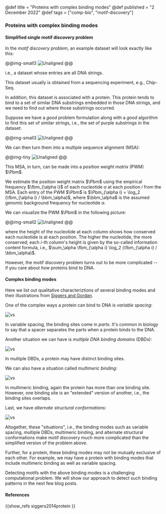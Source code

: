 @def title = "Proteins with complex binding modes"
@def published = "2 December 2022"
@def tags = ["comp-bio", "motif-discovery"]


### Proteins with complex binding modes

#### Simplified single motif discovery problem

In the *motif discovery problem*, an example dataset will look exactly like this:

@@img-small3 ![Unaligned](/blog/pics/motif/unaligned_noans.png) @@

i.e., a dataset whose entries are all DNA strings. 

This dataset usually is obtained from a sequencing experiment, e.g., Chip-Seq. 

In addition, this dataset is associated with a protein. This protein tends to bind to a set of similar DNA substrings embedded in those DNA strings, and we need to find out where those substrings occurred.

Suppose we have a *good* problem formulation along with a *good* algorithm to find this set of similar strings, i.e., the set of purple substrings in the dataset:

@@img-small3 ![Unaligned](/blog/pics/motif/unaligned.png) @@

We can then turn them into a multiple sequence alignment (MSA):

@@img-tiny ![Unaligned](/blog/pics/motif/aligned.png) @@

This MSA, in turn, can be made into a *position weight matrix* (PWM) $\Pbm$. 

We estimate the position weight matrix $\Pbm$ using the empirical frequency $\fbm_{\alpha i}$ of each nucleotide $\alpha$ at each position $i$ from the MSA. Each entry of the PWM $\Pbm$ is $\Pbm_{\alpha i} = \log_2 (\fbm_{\alpha i} / \bbm_\alpha)$, where $\bbm_\alpha$ is the assumed genomic background frequency for nucleotide $\alpha$. 

We can visualize the PWM $\Pbm$ in the following picture:


@@img-small2 ![Unaligned](/blog/pics/motif/pwm.png) @@

where the height of the nucleotide at each column shows how conserved each nucleotide is at each position. The higher the nucleotide, the more conserved; each $i$-th column's height is given by the so-called information content formula, i.e., $\sum_\alpha \fbm_{\alpha i} \log_2 (\fbm_{\alpha i} / \bbm_\alpha)$.


However, the motif discovery problem turns out to be more complicated -- if you care about *how* proteins bind to DNA. 

#### Complex binding modes

Here we list out qualitative characteriztions of several binding modes and their illustrations from [Siggers and Gordan](https://academic.oup.com/nar/article/42/4/2099/2435233). 

One of the complex ways a protein can bind to DNA is *variable spacing*:

![vs](/blog/pics/motif/v-spacing.png)

In variable spacing, the binding sites come in *parts*. It's common in biology to say that a spacer separates the parts when a protein binds to the DNA.

Another situation we can have is *multiple DNA binding domains* (DBDs):

![vs](/blog/pics/motif/mdbds.png)

In multiple DBDs, a protein may have distinct binding sites. 

We can also have a situation called *multimeric binding*:

![vs](/blog/pics/motif/multimeric-b.png)

In multimeric binding, again the protein has more than one binding site. However, one binding site is an "extended" version of another, i.e., the binding sites overlaps.

Last, we have *alternate structural conformations*:

![vs](/blog/pics/motif/asc.png)

Altogether, these "situations", i.e., the binding modes such as variable spacing, multiple DBDs, multimeric binding, and alternate structural conformations make motif discovery much more complicated than the simplified version of the problem above. 

Further, for a protein, these binding modes may not be mutually exclusive of each other. For example, we may have a protein with binding modes that include multimeric binding as well as variable spacing.

Detecting motifs with the above binding modes is a challenging computational problem. We will show our approach to detect such binding patterns in the next few blog posts.

#### References

{{show_refs siggers2014protein }}